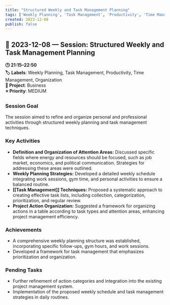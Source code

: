 ```yaml
---
title: "Structured Weekly and Task Management Planning"
tags: ['Weekly Planning', 'Task Management', 'Productivity', 'Time Management', 'Organization']
created: 2023-12-08
publish: false
---
```


## 📅 2023-12-08 — Session: Structured Weekly and Task Management Planning

**🕒 21:15–22:50**  
**🏷️ Labels**: Weekly Planning, Task Management, Productivity, Time Management, Organization  
**📂 Project**: Business  
**⭐ Priority**: MEDIUM  


### Session Goal
The session aimed to refine and organize personal and professional activities through structured weekly planning and task management techniques.

### Key Activities
- **Definition and Organization of Attention Areas:** Discussed specific fields where energy and resources should be focused, such as job market, economics, and political communication. Strategies for addressing these areas were outlined.
- **Weekly Planning Strategies:** Developed a detailed weekly schedule integrating work sessions, gym time, and personal activities to ensure a balanced routine.
- **[[Task Management]] Techniques:** Proposed a systematic approach to creating effective task lists, including collection, categorization, prioritization, and regular review.
- **Project Action Organization:** Suggested a framework for organizing actions in a table according to task types and attention areas, enhancing project management efficiency.

### Achievements
- A comprehensive weekly planning structure was established, incorporating specific follow-ups, gym hours, and work sessions.
- Developed a framework for task management that emphasizes prioritization and organization.

### Pending Tasks
- Further refinement of action categories and integration into the existing project management system.
- Implementation of the proposed weekly schedule and task management strategies in daily routines.
